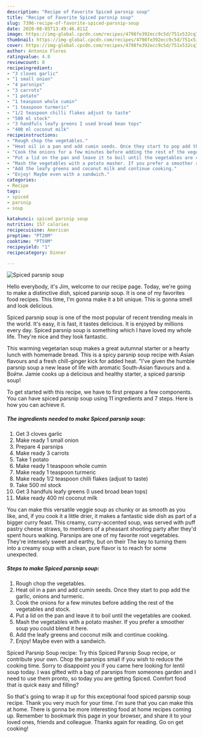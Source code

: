 ```yaml
---
description: "Recipe of Favorite Spiced parsnip soup"
title: "Recipe of Favorite Spiced parsnip soup"
slug: 7396-recipe-of-favorite-spiced-parsnip-soup
date: 2020-08-05T13:49:46.811Z
image: https://img-global.cpcdn.com/recipes/4798fe392ecc9c5d/751x532cq70/spiced-parsnip-soup-recipe-main-photo.jpg
thumbnail: https://img-global.cpcdn.com/recipes/4798fe392ecc9c5d/751x532cq70/spiced-parsnip-soup-recipe-main-photo.jpg
cover: https://img-global.cpcdn.com/recipes/4798fe392ecc9c5d/751x532cq70/spiced-parsnip-soup-recipe-main-photo.jpg
author: Antonio Flores
ratingvalue: 4.8
reviewcount: 8
recipeingredient:
- "3 cloves garlic"
- "1 small onion"
- "4 parsnips"
- "3 carrots"
- "1 potato"
- "1 teaspoon whole cumin"
- "1 teaspoon turmeric"
- "1/2 teaspoon chilli flakes adjust to taste"
- "500 ml stock"
- "3 handfuls leafy greens I used broad bean tops"
- "400 ml coconut milk"
recipeinstructions:
- "Rough chop the vegetables."
- "Heat oil in a pan and add cumin seeds. Once they start to pop add the garlic, onions and turmeric."
- "Cook the onions for a few minutes before adding the rest of the vegetables and stock."
- "Put a lid on the pan and leave it to boil until the vegetables are cooked."
- "Mash the vegetables with a potato masher. If you prefer a smoother soup you could blend it here."
- "Add the leafy greens and coconut milk and continue cooking."
- "Enjoy! Maybe even with a sandwich."
categories:
- Recipe
tags:
- spiced
- parsnip
- soup

katakunci: spiced parsnip soup 
nutrition: 157 calories
recipecuisine: American
preptime: "PT20M"
cooktime: "PT59M"
recipeyield: "1"
recipecategory: Dinner

---
```



![Spiced parsnip soup](https://img-global.cpcdn.com/recipes/4798fe392ecc9c5d/751x532cq70/spiced-parsnip-soup-recipe-main-photo.jpg)

Hello everybody, it's Jim, welcome to our recipe page. Today, we're going to make a distinctive dish, spiced parsnip soup. It is one of my favorites food recipes. This time, I'm gonna make it a bit unique. This is gonna smell and look delicious.

Spiced parsnip soup is one of the most popular of recent trending meals in the world. It's easy, it is fast, it tastes delicious. It is enjoyed by millions every day. Spiced parsnip soup is something which I have loved my whole life. They're nice and they look fantastic.

This warming vegetarian soup makes a great autumnal starter or a hearty lunch with homemade bread. This is a spicy parsnip soup recipe with Asian flavours and a fresh chill-ginger kick for added heat. &#34;I&#39;ve given the humble parsnip soup a new lease of life with aromatic South-Asian flavours and a. Войти. Jamie cooks up a delicious and healthy starter, a spiced parsnip soup!


To get started with this recipe, we have to first prepare a few components. You can have spiced parsnip soup using 11 ingredients and 7 steps. Here is how you can achieve it.

<!--inarticleads1-->

##### The ingredients needed to make Spiced parsnip soup:

1. Get 3 cloves garlic
1. Make ready 1 small onion
1. Prepare 4 parsnips
1. Make ready 3 carrots
1. Take 1 potato
1. Make ready 1 teaspoon whole cumin
1. Make ready 1 teaspoon turmeric
1. Make ready 1/2 teaspoon chilli flakes (adjust to taste)
1. Take 500 ml stock
1. Get 3 handfuls leafy greens (I used broad bean tops)
1. Make ready 400 ml coconut milk


You can make this versatile veggie soup as chunky or as smooth as you like, and, if you cook it a little drier, it makes a fantastic side dish as part of a bigger curry feast. This creamy, curry-accented soup, was served with puff pastry cheese straws, to members of a pheasant shooting party after they&#39;d spent hours walking. Parsnips are one of my favorite root vegetables. They&#39;re intensely sweet and earthy, but on their The key to turning them into a creamy soup with a clean, pure flavor is to reach for some unexpected. 

<!--inarticleads2-->

##### Steps to make Spiced parsnip soup:

1. Rough chop the vegetables.
1. Heat oil in a pan and add cumin seeds. Once they start to pop add the garlic, onions and turmeric.
1. Cook the onions for a few minutes before adding the rest of the vegetables and stock.
1. Put a lid on the pan and leave it to boil until the vegetables are cooked.
1. Mash the vegetables with a potato masher. If you prefer a smoother soup you could blend it here.
1. Add the leafy greens and coconut milk and continue cooking.
1. Enjoy! Maybe even with a sandwich.


Spiced Parsnip Soup recipe: Try this Spiced Parsnip Soup recipe, or contribute your own. Chop the parsnips small if you wish to reduce the cooking time. Sorry to disappoint you if you came here looking for lentil soup today. I was gifted with a bag of parsnips from someones garden and I need to use them pronto, so today you are getting Spiced. Comfort food that is quick easy and filling? 

So that's going to wrap it up for this exceptional food spiced parsnip soup recipe. Thank you very much for your time. I'm sure that you can make this at home. There is gonna be more interesting food at home recipes coming up. Remember to bookmark this page in your browser, and share it to your loved ones, friends and colleague. Thanks again for reading. Go on get cooking!
